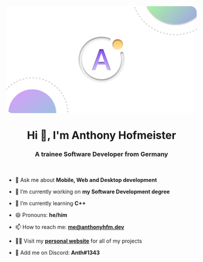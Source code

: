 <div align="center">
  <a>
    <img style="border-radius: 16px;" src="https://github.com/anthonyhfm/anthonyhfm/raw/code/logo.svg">
  </a>
</div>

<h1 align="center">Hi 👋, I'm Anthony Hofmeister</h1>
<h3 align="center">A trainee Software Developer from Germany</h3>
<div style="height: 20px"></div>

- 💬 Ask me about **Mobile, Web and Desktop development**

- 🔭 I’m currently working on **my Software Development degree**

- 🌱 I’m currently learning **C++**

- 😄 Pronouns: **he/him**

- 📫 How to reach me: **me@anthonyhfm.dev**

- 👨‍💻 Visit my **<a href="https://anthonyhfm.dev">personal website</a>** for all of my projects

- 💬 Add me on Discord: **Anth#1343**